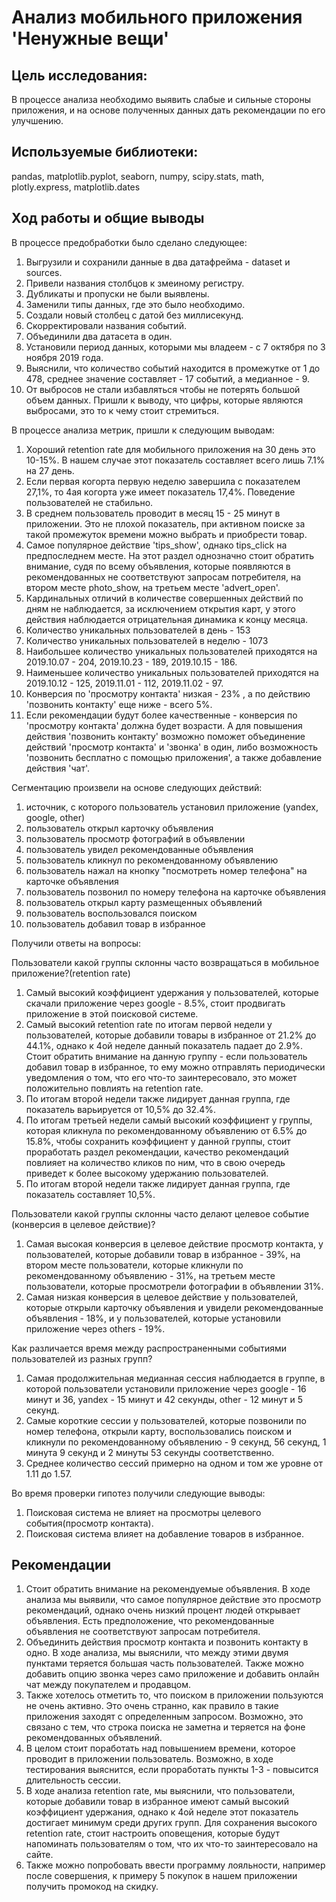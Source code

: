 # Анализ мобильного приложения 'Ненужные вещи' 

## Цель исследования:
В процессе анализа необходимо выявить слабые и сильные стороны приложения, и на основе полученных данных дать рекомендации по его улучшению. 

## Используемые библиотеки:
pandas, matplotlib.pyplot, seaborn, numpy, scipy.stats, math, plotly.express, matplotlib.dates

## Ход работы и общие выводы

В процессе предобработки было сделано следующее:

1. Выгрузили и сохранили данные в два датафрейма - dataset и sources.
2. Привели названия столбцов к змеиному регистру.
3. Дубликаты и пропуски не были выявлены.
4. Заменили типы данных, где это было необходимо.
5. Создали новый столбец с датой без миллисекунд.
6. Скорректировали названия событий.
7. Объединили два датасета в один.
8. Установили период данных, которыми мы владеем - с 7 октября по 3 ноября 2019 года.
9. Выяснили, что количество событий находится в промежутке от 1 до 478, среднее значение составляет - 17 событий, а медианное - 9.
10. От выбросов не стали избавляться чтобы не потерять большой объем данных. Пришли к выводу, что цифры, которые являются выбросами, это то к чему стоит стремиться.

В процессе анализа метрик, пришли к следующим выводам:

1. Хороший retention rate для мобильного приложения на 30 день это 10-15%. В нашем случае этот показатель составляет всего лишь 7.1% на 27 день.
2. Если первая когорта первую неделю завершила с показателем 27,1%, то 4ая когорта уже имеет показатель 17,4%. Поведение пользователей не стабильно.
3. В среднем пользователь проводит в месяц 15 - 25 минут в приложении. Это не плохой показатель, при активном поиске за такой промежуток времени можно выбрать и приобрести товар.
4. Cамое популярное действие 'tips_show', однако tips_click на предпоследнем месте. На этот раздел однозначно стоит обратить внимание, судя по всему объявления, которые появляются в рекомендованных не соответствуют запросам потребителя, на втором месте photo_show, на третьем месте 'advert_open'.
5. Кардинальных отличий в количестве совершенных действий по дням не наблюдается, за исключением открытия карт, у этого действия наблюдается отрицательная динамика к концу месяца.
6. Количество уникальных пользователей в день - 153
7. Количество уникальных пользователей в неделю - 1073
8. Наибольшее количество уникальных пользователей приходятся на 2019.10.07 - 204, 2019.10.23 - 189, 2019.10.15 - 186.
9. Наименьшее количество уникальных пользователей приходятся на 2019.10.12 - 125, 2019.11.01 - 112, 2019.11.02 - 97.
10. Конверсия по 'просмотру контакта' низкая - 23% , а по действию 'позвонить контакту' еще ниже - всего 5%.
11. Если рекомендации будут более качественные - конверсия по 'просмотру контакта' должна будет возрасти. А для повышения действия 'позвонить контакту' возможно поможет объединение действий 'просмотр контакта' и 'звонка' в один, либо возможность 'позвонить бесплатно с помощью приложения', а также добавление действия 'чат'.

Сегментацию произвели на основе следующих действий:

1. источник, с которого пользователь установил приложение (yandex, google, other)
2. пользователь открыл карточку объявления
3. пользователь просмотр фотографий в объявлении
4. пользователь увидел рекомендованные объявления
5. пользователь кликнул по рекомендованному объявлению
6. пользователь нажал на кнопку "посмотреть номер телефона" на карточке объявления
7. пользователь позвонил по номеру телефона на карточке объявления
8. пользователь открыл карту размещенных объявлений
9. пользователь воспользовался поиском
10. пользователь добавил товар в избранное

Получили ответы на вопросы:

Пользователи какой группы склонны часто возвращаться в мобильное приложение?(retention rate)

1. Самый высокий коэффициент удержания у пользователей, которые скачали приложение через google - 8.5%, стоит продвигать приложение в этой поисковой системе.
2. Самый высокий retention rate по итогам первой недели у пользователей, которые добавили товары в избранное от 21.2% до 44.1%, однако к 4ой неделе данный показатель падает до 2.9%. Стоит обратить внимание на данную группу - если пользователь добавил товар в избранное, то ему можно отправлять периодически уведомления о том, что его что-то заинтересовало, это может положительно повлиять на retention rate.
3. По итогам второй недели также лидирует данная группа, где показатель варьируется от 10,5% до 32.4%.
4. По итогам третьей недели самый высокий коэффициент у группы, которая кликнула по рекомендованному объявлению от 6.5% до 15.8%, чтобы сохранить коэффициент у данной группы, стоит проработать раздел рекомендации, качество рекомендаций повлияет на количество кликов по ним, что в свою очередь приведет к более высокому удержанию пользователей.
5. По итогам второй недели также лидирует данная группа, где показатель составляет 10,5%.

Пользователи какой группы склонны часто делают целевое событие (конверсия в целевое действие)?

1. Самая высокая конверсия в целевое действие просмотр контакта, у пользователей, которые добавили товар в избранное - 39%, на втором месте пользователи, которые кликнули по рекомендованному объявлению - 31%, на третьем месте пользователи, которые просмотрели фотографии в объявлении 31%.
2. Самая низкая конверсия в целевое действие у пользователей, которые открыли карточку объявления и увидели рекомендованные объявления - 18%, и у пользователей, которые установили приложение через others - 19%.

Как различается время между распространенными событиями пользователей из разных групп?

1. Самая продолжительная медианная сессия наблюдается в группе, в которой пользователи установили приложение через google - 16 минут и 36, yandex - 15 минут и 42 секунды, other - 12 минут и 5 секунд.
2. Самые короткие сессии у пользователей, которые позвонили по номер телефона, открыли карту, воспользовались поиском и кликнули по рекомендованному объявлению - 9 секунд, 56 секунд, 1 минута 9 секунд и 2 минуты 53 секунды соответственно.
3. Среднее количество сессий примерно на одном и том же уровне от 1.11 до 1.57.

Во время проверки гипотез получили следующие выводы:

1. Поисковая система не влияет на просмотры целевого события(просмотр контакта).
2. Поисковая система влияет на добавление товаров в избранное.

## Рекомендации 

1. Cтоит обратить внимание на рекомендуемые объявления. В ходе анализа мы выявили, что самое популярное действие это просмотр рекомендаций, однако очень низкий процент людей открывает объявления. Есть предположение, что рекомендованные объявления не соответствуют запросам потребителя.
2. Объединить действия просмотр контакта и позвонить контакту в одно. В ходе анализа, мы выяснили, что между этими двумя пунктами теряется большая часть пользователей. Также можно добавить опцию звонка через само приложение и добавить онлайн чат между покупателем и продавцом.
3. Также хотелось отметить то, что поиском в приложении пользуются не очень активно. Это очень странно, как правило в такие приложения заходят с определенным запросом. Возможно, это связано с тем, что строка поиска не заметна и теряется на фоне рекомендованных объявлений.
4. В целом стоит поработать над повышением времени, которое проводит в приложении пользователь. Возможно, в ходе тестирования выяснится, если проработать пункты 1-3 - повысится длительность сессии.
5. В ходе анализа retention rate, мы выяснили, что пользователи, которые добавили товар в избранное имеют самый высокий коэффициент удержания, однако к 4ой неделе этот показатель достигает минимум среди других групп. Для сохранения высокого retention rate, стоит настроить оповещения, которые будут напоминать пользователям о том, что их что-то заинтересовало на сайте.
6. Также можно попробовать ввести программу лояльности, например после совершения, к примеру 5 покупок в нашем приложении получить промокод на скидку. 


